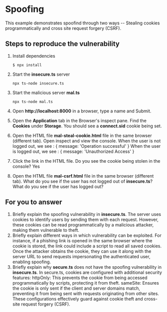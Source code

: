 # Spoofing

This example demonstrates spoofind through two ways -- Stealing cookies programmatically and cross site request forgery (CSRF).

## Steps to reproduce the vulnerability

1. Install dependencies

   `$ npx install`

2. Start the **insecure.ts** server

   `npx ts-node insecure.ts`

3. Start the malicious server **mal.ts**

   `npx ts-node mal.ts`

4. Open **http://localhost:8000** in a browser, type a name and Submit.

5. Open the **Application** tab in the Browser's inspect pane. Find the **Cookies** under **Storage**. You should see a **connect.sid** cookie being set.

6. Open the HTML file **mal-steal-cookie.html** file in the same browser (different tab). Open inspect and view the console.
   When the user is not logged out, we see : { message: 'Operation successful' }
   When the user is logged out, we see : { message: 'Unauthorized Access' }

7. Click the link in the HTML file. Do you see the cookie being stolen in the console?
   Yes

8. Open the HTML file **mal-csrf.html** file in the same browser (different tab). What do you see if the user has not logged out of **insecure.ts**? What do you see if the user has logged out?

## For you to answer

1. Briefly explain the spoofing vulnerability in **insecure.ts**.
   The server uses cookies to identify users by sending them with each request. However, these cookies can be read programmatically by a malicious attacker, making them vulnerable to theft.
2. Briefly explain different ways in which vulnerability can be exploited.
   For instance, if a phishing link is opened in the same browser where the cookie is stored, the link could include a script to read all saved cookies. Once the attacker obtains the cookie, they can use it along with the server URL to send requests impersonating the authenticated user, enabling spoofing.
3. Briefly explain why **secure.ts** does not have the spoofing vulnerability in **insecure.ts**.
   In secure.ts, cookies are configured with additional security features:
   httpOnly: This prevents the cookie from being accessed programmatically by scripts, protecting it from theft.
   sameSite: Ensures the cookie is only sent if the client and server domains match, preventing it from being sent with requests originating from other sites.
   These configurations effectively guard against cookie theft and cross-site request forgery (CSRF).

